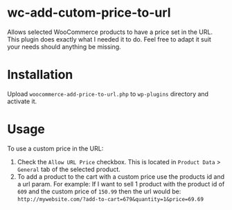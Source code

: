 # wc-add-cutom-price-to-url
Allows selected WooCommerce products to have a price set in the URL. This plugin does exactly what I needed it to do. Feel free to adapt it suit your needs should anything be missing.

# Installation
Upload `woocommerce-add-price-to-url.php` to `wp-plugins` directory and activate it.

# Usage
To use a custom price in the URL:
1) Check the `Allow URL Price` checkbox. This is located in `Product Data` > `General` tab of the selected product.
2) To add a product to the cart with a custom price use the products id and a url param. For example:
If I want to sell 1 product with the product id of `609` and the custom price of `150.99` then the url would be:
`http://mywebsite.com/?add-to-cart=679&quantity=1&price=69.69`


